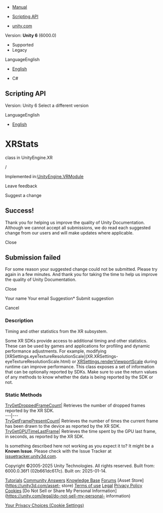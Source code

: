 [ ]()

  * [Manual](../Manual/index.html)
  * [Scripting API](../ScriptReference/index.html)

  * [unity.com](https://unity.com/)

Version: **Unity 6** (6000.0)

  * Supported
  * Legacy

LanguageEnglish

  * [English]()

  * C#

[ ](https://docs.unity3d.com)

## Scripting API

Version: Unity 6 Select a different version

LanguageEnglish

  * [English]()

# XRStats

class in UnityEngine.XR

/

Implemented in:[UnityEngine.VRModule](UnityEngine.VRModule.html)

Leave feedback

Suggest a change

## Success!

Thank you for helping us improve the quality of Unity Documentation. Although
we cannot accept all submissions, we do read each suggested change from our
users and will make updates where applicable.

Close

## Submission failed

For some reason your suggested change could not be submitted. Please <a>try
again</a> in a few minutes. And thank you for taking the time to help us
improve the quality of Unity Documentation.

Close

Your name Your email Suggestion* Submit suggestion

Cancel

[ ]()

### Description

Timing and other statistics from the XR subsystem.

Some XR SDKs provide access to additional timing and other statistics. These
can be used by games and applications for profiling and dynamic performance
adjustments. For example, modifying
[XRSettings.eyeTextureResolutionScale](XR.XRSettings-
eyeTextureResolutionScale.html) or
[XRSettings.renderViewportScale](XR.XRSettings-renderViewportScale.html)
during runtime can improve performance. This class exposes a set of
information that can be optionally reported by SDKs. Make sure to use the
return values of any methods to know whether the data is being reported by the
SDK or not.

### Static Methods

[TryGetDroppedFrameCount](XR.XRStats.TryGetDroppedFrameCount.html)| Retrieves
the number of dropped frames reported by the XR SDK.  
---|---  
[TryGetFramePresentCount](XR.XRStats.TryGetFramePresentCount.html)| Retrieves
the number of times the current frame has been drawn to the device as reported
by the XR SDK.  
[TryGetGPUTimeLastFrame](XR.XRStats.TryGetGPUTimeLastFrame.html)| Retrieves
the time spent by the GPU last frame, in seconds, as reported by the XR SDK.  
  
Is something described here not working as you expect it to? It might be a
**Known Issue**. Please check with the Issue Tracker at
[issuetracker.unity3d.com](https://issuetracker.unity3d.com).

Copyright ©2005-2025 Unity Technologies. All rights reserved. Built from:
6000.0.36f1 (02b661dc617c). Built on: 2025-01-14.

[Tutorials](https://unity3d.com/learn) [Community
Answers](https://answers.unity3d.com) [Knowledge
Base](https://support.unity3d.com/hc/en-us)
[Forums](https://forum.unity3d.com) [Asset Store](https://unity3d.com/asset-
store) [Terms of use](https://docs.unity3d.com/Manual/TermsOfUse.html)
[Legal](https://unity.com/legal) [Privacy
Policy](https://unity.com/legal/privacy-policy)
[Cookies](https://unity.com/legal/cookie-policy) [Do Not Sell or Share My
Personal Information](https://unity.com/legal/do-not-sell-my-personal-
information)

[Your Privacy Choices (Cookie Settings)](javascript:void\(0\);)

